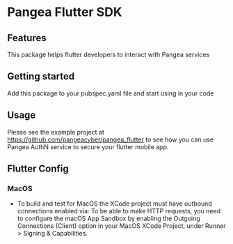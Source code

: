 # Pangea Flutter SDK

## Features

This package helps flutter developers to interact with Pangea services

## Getting started

Add this package to your pubspec.yaml file and start using in your code

## Usage

Please see the example project at https://github.com/pangeacyber/pangea_flutter to see how you can use Pangea AuthN service to secure your flutter mobile app.


## Flutter Config

### MacOS
- To build and test for MacOS the XCode project must have outbound connections enabled via: To be able to make HTTP requests, you need to configure the macOS App Sandbox by enabling the Outgoing Connections (Client) option in your MacOS XCode Project, under Runner > Signing & Capabilities.

